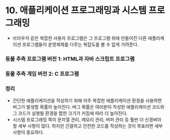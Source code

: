# 10. 애플리케이션 프로그래밍과 시스템 프로그래밍

- 브라우저 같은 복잡한 사용자 프로그램은 그 프로그램 위에 만들어진 다른 애플리케이션 프로그램들이 운영체제를 다루는 복잡도를 볼 수 없게 가려준다.

### 동물 추측 프로그램 버전 1: HTML과 자바 스크립트 프로그램

### 동물 추측 게임 버전 2: C 프로그램

### 정리

- 간단한 애플리케이션을 작성하기 위해 아주 복잡한 애플리케이션 환경을 사용하면 버그가 발생할 확률이 높아진다. 버그 확률은 여러분이 작성한 애플리케이션 코드와 그 코드가 실행될 환경을 합한 크기가 커짐에 따라 더 높아진다.
- 시스템 프로그래밍 쪽이 문자열 관리, 메모리 관리, 버퍼 관리 등 훨씬 더 신경써야 할 세부 사항이 많다. 하지만 간결하고 안전한 코드를 작성하는 것이 목표라면 세부 사항이 중요하다.

